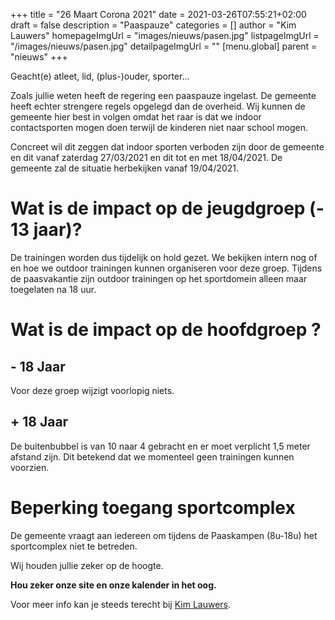 +++
title = "26 Maart Corona 2021"
date = 2021-03-26T07:55:21+02:00
draft = false
description = "Paaspauze"
categories = []
author = "Kim Lauwers"
homepageImgUrl = "images/nieuws/pasen.jpg"
listpageImgUrl = "/images/nieuws/pasen.jpg"
detailpageImgUrl = ""
[menu.global]
    parent = "nieuws"
+++

Geacht(e) atleet, lid, (plus-)ouder, sporter…

Zoals jullie weten heeft de regering een paaspauze ingelast.
De gemeente heeft echter strengere regels opgelegd dan de overheid. 
Wij kunnen de gemeente hier best in volgen omdat het raar is dat we indoor contactsporten mogen doen terwijl de kinderen niet naar school mogen.

Concreet wil dit zeggen dat indoor sporten verboden zijn door de gemeente en dit vanaf zaterdag 27/03/2021 en dit tot en met 18/04/2021.
De gemeente zal de situatie herbekijken vanaf 19/04/2021.

# Wat is de impact op de jeugdgroep (- 13 jaar)?
De trainingen worden dus tijdelijk on hold gezet. We bekijken intern nog of en hoe we outdoor trainingen kunnen organiseren voor deze groep.
Tijdens de paasvakantie zijn outdoor trainingen op het sportdomein alleen maar toegelaten na 18 uur.

# Wat is de impact op de hoofdgroep ?
## - 18 Jaar
Voor deze groep wijzigt voorlopig niets.

## + 18 Jaar
De buitenbubbel is van 10 naar 4 gebracht en er moet verplicht 1,5 meter afstand zijn. Dit betekend dat we momenteel geen trainingen kunnen voorzien.

# Beperking toegang sportcomplex
De gemeente vraagt aan iedereen om tijdens de Paaskampen (8u-18u) het sportcomplex niet te betreden.

Wij houden jullie zeker op de hoogte.

**Hou zeker onze site en onze kalender in het oog.**

Voor meer info kan je steeds terecht bij [Kim Lauwers](https://www.jujitsukeerbergen.be/trainers/#Kim_Lauwers).